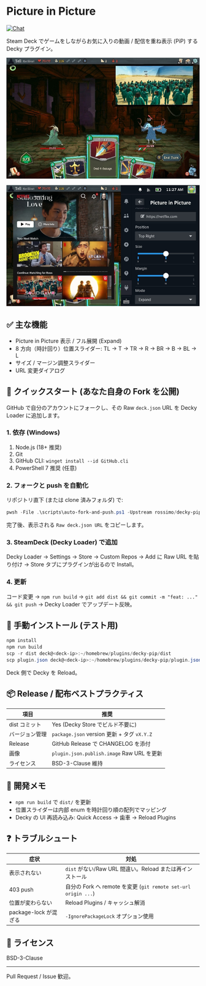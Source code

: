 # Picture in Picture  
[![Chat](https://img.shields.io/badge/chat-on%20discord-7289da.svg)](https://deckbrew.xyz/discord)

Steam Deck でゲームをしながらお気に入りの動画 / 配信を重ね表示 (PiP) する Decky プラグイン。

![Screenshot of PiP mode](picture.jpg)

![Screenshot of Expand mode](expand.jpg)

## ✅ 主な機能
* Picture in Picture 表示 / フル展開 (Expand)
* 8 方向（時計回り）位置スライダー: TL → T → TR → R → BR → B → BL → L
* サイズ / マージン調整スライダー
* URL 変更ダイアログ

## 🚀 クイックスタート (あなた自身の Fork を公開)
GitHub で自分のアカウントにフォークし、その Raw `deck.json` URL を Decky Loader に追加します。

### 1. 依存 (Windows)
1. Node.js (18+ 推奨)
2. Git
3. GitHub CLI: `winget install --id GitHub.cli`
4. PowerShell 7 推奨 (任意)

### 2. フォークと push を自動化
リポジトリ直下 (または clone 済みフォルダ) で:
```powershell
pwsh -File .\scripts\auto-fork-and-push.ps1 -Upstream rossimo/decky-pip -BuildDist -IgnorePackageLock
```
完了後、表示される `Raw deck.json URL` をコピーします。

### 3. SteamDeck (Decky Loader) で追加
Decky Loader → Settings → Store → Custom Repos → Add に Raw URL を貼り付け → Store タブにプラグインが出るので Install。

### 4. 更新
コード変更 → `npm run build` → `git add dist && git commit -m "feat: ..." && git push` → Decky Loader でアップデート反映。

## 🔧 手動インストール (テスト用)
```powershell
npm install
npm run build
scp -r dist deck@<deck-ip>:~/homebrew/plugins/decky-pip/dist
scp plugin.json deck@<deck-ip>:~/homebrew/plugins/decky-pip/plugin.json
```
Deck 側で Decky を Reload。

## 📦 Release / 配布ベストプラクティス
| 項目 | 推奨 |
|------|------|
| dist コミット | Yes (Decky Store でビルド不要に) |
| バージョン管理 | `package.json` version 更新 + タグ `vX.Y.Z` |
| Release | GitHub Release で CHANGELOG を添付 |
| 画像 | `plugin.json.publish.image` Raw URL を更新 |
| ライセンス | BSD-3-Clause 維持 |

## 🧪 開発メモ
* `npm run build` で `dist/` を更新
* 位置スライダーは内部 enum を時計回り順の配列でマッピング
* Decky の UI 再読み込み: Quick Access → 歯車 → Reload Plugins

## ❓ トラブルシュート
| 症状 | 対処 |
|------|------|
| 表示されない | `dist` がない/Raw URL 間違い。Reload または再インストール |
| 403 push | 自分の Fork へ remote を変更 (`git remote set-url origin ...`) |
| 位置が変わらない | Reload Plugins / キャッシュ解消 |
| package-lock が混ざる | `-IgnorePackageLock` オプション使用 |

## 📝 ライセンス
BSD-3-Clause

---
Pull Request / Issue 歓迎。
